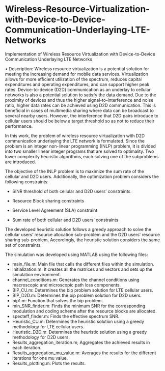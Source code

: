 # Wireless-Resource-Virtualization-with-Device-to-Device-Communication-Underlaying-LTE-Networks
Implementation of Wireless Resource Virtualization with Device-to-Device Communication Underlaying LTE Networks

•	Description:
Wireless resource virtualization is a potential solution for meeting the increasing demand for mobile data services. Virtualization allows for more efficient utilization of the spectrum, reduces capital expenditures and operating expenditures, and can support higher peak rates. Device-to-device (D2D) communication as an underlay to cellular networks is also a potential solution to satisfy the data demand. Due to the proximity of devices and thus the higher signal-to-interference and noise ratio, higher data rates can be achieved using D2D communication. This is beneficial in cases of multimedia sharing where data can be broadcast to several nearby users. However, the interference that D2D pairs introduce to cellular users should be below a target threshold so as not to reduce their performance. 

In this work, the problem of wireless resource virtualization with D2D communication underlaying the LTE network is formulated. Since the problem is an integer non-linear programming (INLP) problem, it is divided into two smaller linear integer programs that are solved to optimality. Two lower complexity heuristic algorithms, each solving one of the subproblems are introduced. 

The objective of the INLP problem is to maximize the sum rate of the cellular and D2D users. Additionally, the optimization problem considers the following constraints:
-	SINR threshold of both cellular and D2D users’ constraints.

-	Resource Block sharing constraints

-	Service Level Agreement (SLA) constraint 

-	Sum rate of both cellular and D2D users’ constraints 

The developed heuristic solution follows a greedy approach to solve the cellular users’ resource allocation sub-problem and the D2D users’ resource sharing sub-problem. Accordingly, the heuristic solution considers the same set of constraints.

The simulation was developed using MATLAB using the following files:
-	main_file.m: Main file that calls the different files within the simulation.
-	initialization.m: It creates all the matrices and vectors and sets up the simulation environment.
-	channel_conditions.m: Generates the channel conditions using macroscopic and microscopic path loss components.   
-	BIP_CU.m: Determines the bip problem solution for LTE cellular users.  
-	BIP_D2D.m: Determines the bip problem solution for D2D users.
-	bip1.m: Function that solves the bip problem.
-	min_SNR_finder.m: Finds the minimum SNR for the corresponding modulation and coding scheme after the resource blocks are allocated.
-	specteff_finder.m: Finds the effective spectrum SNR. 
-	Heuristic_CU.m: Determines the heuristic solution using a greedy methodology for LTE cellular users.  
-	Heuristic_D2D.m: Determines the heuristic solution using a greedy methodology for D2D users.
-	Results_aggregation_iteration.m; Aggregates the achieved results in each iteration.
-	Results_aggregation_mu_value.m: Averages the results for the different iterations for one mu value.
-	Results_plotting.m: Plots the results.


